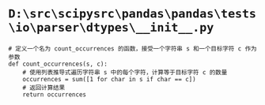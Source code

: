 # `D:\src\scipysrc\pandas\pandas\tests\io\parser\dtypes\__init__.py`

```
# 定义一个名为 count_occurrences 的函数，接受一个字符串 s 和一个目标字符 c 作为参数
def count_occurrences(s, c):
    # 使用列表推导式遍历字符串 s 中的每个字符，计算等于目标字符 c 的数量
    occurrences = sum([1 for char in s if char == c])
    # 返回计算结果
    return occurrences
```
